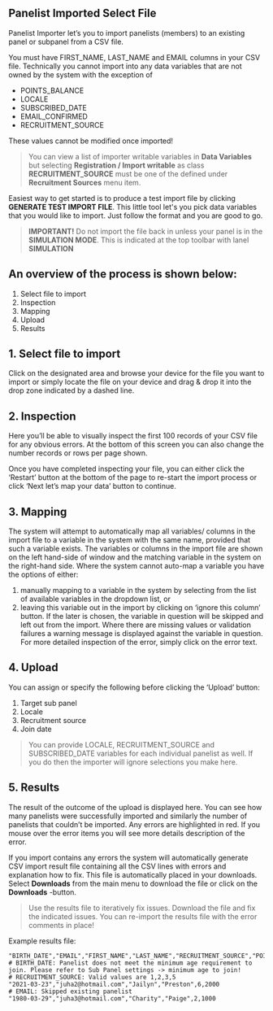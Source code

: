 ## Panelist Imported Select File

Panelist Importer let’s you to import panelists (members) to an existing panel or subpanel from a CSV file.

You must have FIRST_NAME, LAST_NAME and EMAIL columns in your CSV file. Technically you cannot import into any data variables that are not owned by the system with the exception of

- POINTS_BALANCE
- LOCALE
- SUBSCRIBED_DATE
- EMAIL_CONFIRMED
- RECRUITMENT_SOURCE

These values cannot be modified once imported!

> You can view a list of importer writable variables in **Data Variables** but selecting **Registration / Import writable** as class
> **RECRUITMENT_SOURCE** must be one of the defined under **Recruitment Sources** menu item.

Easiest way to get started is to produce a test import file by clicking **GENERATE TEST IMPORT FILE**. This little tool let's you pick data variables that you would like to import. Just follow the format and you are good to go. 

> **IMPORTANT!** Do not import the file back in unless your panel is in the **SIMULATION MODE**. This is indicated at the top toolbar with lanel **SIMULATION**

## An overview of the process is shown below:

1. Select file to import 
2. Inspection 
3. Mapping
4. Upload
5. Results

## 1.	Select file to import

Click on the designated area and browse your device for the file you want to import or simply locate the file on your device and drag & drop it into the drop zone indicated by a dashed line.

## 2.	Inspection

Here you’ll be able to visually inspect the first 100 records of your CSV file for any obvious errors. At the bottom of this screen you can also change the number records or rows per page shown. 

Once you have completed inspecting your file, you can either click the ‘Restart’ button at the bottom of the page to re-start the import process or click ‘Next let’s map your data’ button to continue.

## 3.	Mapping

The system will attempt to automatically map all variables/ columns in the import file to a variable in the system with the same name, provided that such a variable exists. 
The variables or columns in the import file are shown on the left hand-side of window and the matching variable in the system on the right-hand side.
Where the system cannot auto-map a variable you have the options of either: 

1.	manually mapping to a variable in the system by selecting from the list of available variables in the dropdown list, or 
2.	leaving this variable out in the import by clicking on ‘ignore this column’ button.
If the later is chosen, the variable in question will be skipped and left out from the import. 
Where there are missing values or validation failures a warning message is displayed against the variable in question. For more detailed inspection of the error, simply click on the error text.

## 4.	Upload

You can assign or specify the following before clicking the ‘Upload’ button:
1.	Target sub panel 
2.	Locale
3.	Recruitment source
4.	Join date

> You can provide LOCALE, RECRUITMENT_SOURCE and SUBSCRIBED_DATE variables for each individual panelist as well. If you do then the importer will ignore selections you make here.

## 5.	Results

The result of the outcome of the upload is displayed here. You can see how many panelists were successfully imported and similarly the number of panelists that couldn’t be imported. Any errors are highlighted in red. If you mouse over the error items you will see more details description of the error.

If you import contains any errors the system will automatically generate CSV import result file containing all the CSV lines with errors and explanation how to fix. This file is automatically placed in your downloads. Select **Downloads** from the main menu to download the file or click on the **Downloads** -button. 

> Use the results file to iteratively fix issues. Download the file and fix the indicated issues. You can re-import the results file with the error comments in place!

Example results file:

```csv
"BIRTH_DATE","EMAIL","FIRST_NAME","LAST_NAME","RECRUITMENT_SOURCE","POINTS_BALANCE"
# BIRTH_DATE: Panelist does not meet the minimum age requirement to join. Please refer to Sub Panel settings -> minimum age to join!
# RECRUITMENT_SOURCE: Valid values are 1,2,3,5
"2021-03-23","juha2@hotmail.com","Jailyn","Preston",6,2000
# EMAIL: Skipped existing panelist
"1980-03-29","juha3@hotmail.com","Charity","Paige",2,1000
```
